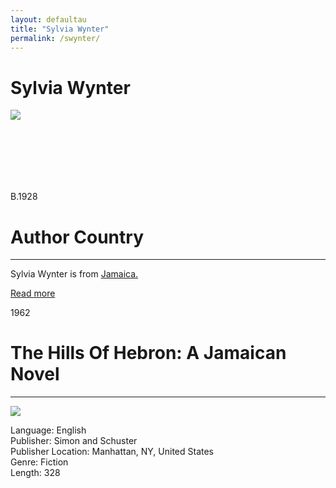 ```yaml
---
layout: defaultau
title: "Sylvia Wynter"
permalink: /swynter/
---
```

<!-- partial:index.partial.html -->
<div class="content">
    <h1>Sylvia Wynter</h1>
    <div class="quote">
        <div><img src="https://pbs.twimg.com/media/End6eeJW8AAzMn1.jpg" class="logo"></div>
    </div>
    <div class="timeline">
        <div style="padding-bottom:100px;"></div>
        <div class="block">
            <div class="date right"><p class="right">B.1928</p></div>
            <div class="dot"></div>
            <div class="left first">
            <div class="author_country">
                <h1>Author Country</h1><hr>
            <div class="aclocation"><p>Sylvia Wynter is from <a href="{{ site.baseurl }}/4">Jamaica.</a></p></div>
              <div class="acreadmore">   <a href="https://en.wikipedia.org/wiki/Sylvia_Wynter" target="_blank">Read more</a></div>
            </div>
            </div>
        </div>
        <div class="block">
            <div class="date left"><p class="left">1962</p></div>
            <div class="dot"></div>
            <div class="right hide">
                <h1>The Hills Of Hebron: A Jamaican Novel</h1><hr>
                <p><img src="https://m.media-amazon.com/images/W/WEBP_402378-T2/images/I/51NYwcs6N5L._SY291_BO1,204,203,200_QL40_FMwebp_.jpg"></p>
                <p>
                Language: English<br>
                Publisher: Simon and Schuster<br>
                Publisher Location: Manhattan, NY, United States<br>
                Genre: Fiction<br>
                Length: 328<br>
                </p>
            </div>
        </div>
  <!-- partial -->
<script src='https://cdnjs.cloudflare.com/ajax/libs/jquery/3.1.1/jquery.min.js'></script><script  src="{{ site.baseurl }}/assets/js/authorscript.js"></script>